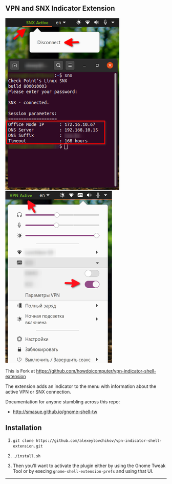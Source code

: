 ## VPN and SNX Indicator Extension

![](img/snx-vpn.png) 
![](img/standart-vpn.png)

This is Fork at https://github.com/howdoicomputer/vpn-indicator-shell-extension

The extension adds an indicator to the menu with information about the active VPN or SNX connection.

Documentation for anyone stumbling across this repo:

* http://smasue.github.io/gnome-shell-tw

## Installation

1. `git clone https://github.com/alexeylovchikov/vpn-indicator-shell-extension.git`
2. `./install.sh`

3. Then you'll want to activate the plugin either by using the Gnome Tweak Tool or by execing `gnome-shell-extension-prefs` and using that UI.

---
